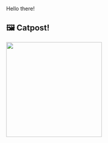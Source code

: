 Hello there!



## 🖼️ Catpost!

<sub>
    <img src="https://cdn2.thecatapi.com/images/crk.jpg" height="256">
</sub>

